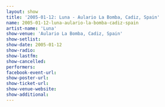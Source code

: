 ```yaml
---
layout: show
title: '2005-01-12: Luna - Aulario La Bomba, Cadiz, Spain'
name: 2005-01-12-luna-aulario-la-bomba-cadiz-spain
artist-name: 'Luna'
show-venue: 'Aulario La Bomba, Cadiz, Spain'
show-setlist: 
show-date: 2005-01-12
show-radio: 
show-lastfm: 
show-cancelled: 
performers: 
facebook-event-url: 
show-poster-url: 
show-ticket-url: 
show-venue-website: 
show-additional: 
---
```


